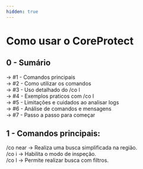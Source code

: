 ```yaml
---
hidden: true
---
```


# Como usar o CoreProtect

## 0 - Sumário

-> #1 - Comandos principais\
-> #2 - Como utilizar os comandos\
-> #3 - Uso detalhado do /co l\
-> #4 - Exemplos praticos com /co l\
-> #5 - Limitações e cuidados ao analisar logs\
-> #6 - Análise de comandos e mensagens\
-> #7 - Passo a passo para começar

## 1 - Comandos principais:

/co near -> Realiza uma busca simplificada na região.\
/co i -> Habilita o modo de inspeção.\
/co l -> Permite realizar busca com filtros.
